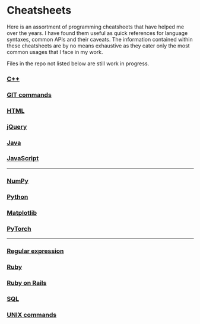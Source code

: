 # Cheatsheets
Here is an assortment of programming cheatsheets that have helped me over the years. I have found them useful as quick references for language syntaxes, common APIs and their caveats. The information contained within these cheatsheets are by no means exhaustive as they cater only the most common usages that I face in my work.

Files in the repo not listed below are still work in progress.

### [C++](C++.md)
### [GIT commands](GIT.md)
### [HTML](HTML.md)
### [jQuery](jQuery.md)
### [Java](Java.md)
### [JavaScript](JavaScript.md)
---
### [NumPy](NumPy.md)
### [Python](Python.md)
### [Matplotlib](https://colab.research.google.com/drive/1McbK8wp-hqoiZ8jchuLK3AIYjs6PPgCj)
### [PyTorch](PyTorch.md)
---
### [Regular expression](regex.md)
### [Ruby](Ruby.md)
### [Ruby on Rails](RoR.md)
### [SQL](SQL.md)
### [UNIX commands](UNIX.md)
